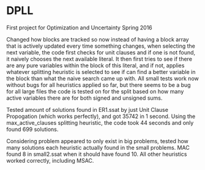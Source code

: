 # DPLL
First project for Optimization and Uncertainty Spring 2016

Changed how blocks are tracked so now instead of having a block array that is actively updated every time something changes, when selecting the next variable, the code first checks for unit clauses and if one is not found, it naively chooses the next available literal. It then first tries to see if there are any pure variables within the block of this literal, and if not, applies whatever splitting heuristic is selected to see if can find a better variable in the block than what the naive search came up with. All small tests work now without bugs for all heuristics applied so far, but there seems to be a bug for all large files the code is tested on for the split based on how many active variables there are for both signed and unsigned sums.

Tested amount of solutions found in ER1.ssat by just Unit Clause Propogation (which works perfectly), and got 35742 in 1 second. Using the max_active_clauses splitting heuristic, the code took 44 seconds and only found 699 solutions.

Considering problem appeared to only exist in big problems, tested how many solutions each heuristic actually found in the small problems. MAC found 8 in small2.ssat when it should have found 10. All other heuristics worked correctly, including MSAC.
